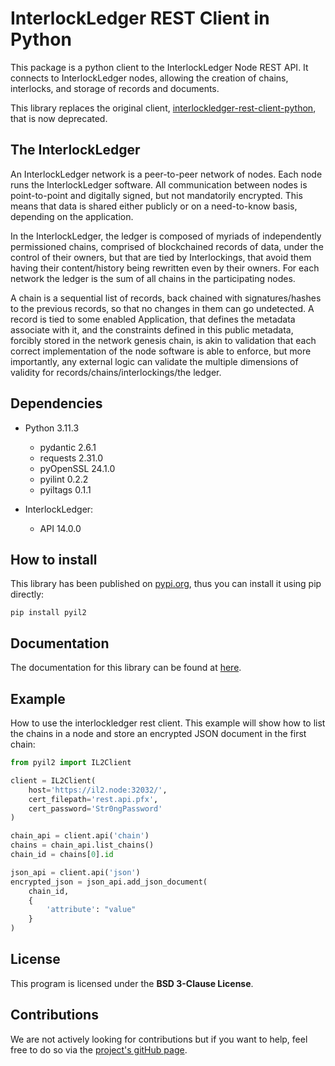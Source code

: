 # InterlockLedger REST Client in Python

This package is a python client to the InterlockLedger Node REST API. It connects to InterlockLedger nodes, allowing the creation of chains, interlocks, and storage of records and documents.

This library replaces the original client, 
[interlockledger-rest-client-python](https://github.com/interlockledger/interlockledger-rest-client-python),
that is now deprecated.

## The InterlockLedger

An InterlockLedger network is a peer-to-peer network of nodes. Each node runs the InterlockLedger software. All communication between nodes is point-to-point and digitally signed, but not mandatorily encrypted. This means that data is shared either publicly or on a need-to-know basis, depending on the application.

In the InterlockLedger, the ledger is composed of myriads of independently permissioned chains, comprised of blockchained records of data, under the control of their owners, but that are tied by Interlockings, that avoid them having their content/history being rewritten even by their owners. For each network the ledger is the sum of all chains in the participating nodes.

A chain is a sequential list of records, back chained with signatures/hashes to the previous records, so that no changes in them can go undetected. A record is tied to some enabled Application, that defines the metadata associate with it, and the constraints defined in this public metadata, forcibly stored in the network genesis chain, is akin to validation that each correct implementation of the node software is able to enforce, but more
importantly, any external logic can validate the multiple dimensions of validity for records/chains/interlockings/the ledger.

## Dependencies

-   Python 3.11.3

    -   pydantic 2.6.1
    -   requests 2.31.0
    -   pyOpenSSL 24.1.0
    -   pyilint 0.2.2
    -   pyiltags 0.1.1

-   InterlockLedger:
    -   API 14.0.0

## How to install

This library has been published on [pypi.org](https://pypi.org/project/pyil2/),
thus you can install it using pip directly:

```
pip install pyil2
```

## Documentation

The documentation for this library can be found at [here](https://interlockledger.github.io/py-interlockledger-rest-client/).

## Example

How to use the interlockledger rest client. This example will show how to list the chains in a node and store an encrypted JSON document in the first chain:

```python
from pyil2 import IL2Client

client = IL2Client(
    host='https://il2.node:32032/',
    cert_filepath='rest.api.pfx',
    cert_password='Str0ngPassword'
)

chain_api = client.api('chain')
chains = chain_api.list_chains()
chain_id = chains[0].id

json_api = client.api('json')
encrypted_json = json_api.add_json_document(
    chain_id,
    {
        'attribute': "value"
    }
)
```

## License

This program is licensed under the **BSD 3-Clause License**.

## Contributions

We are not actively looking for contributions but if you want to help, feel free
to do so via the [project's gitHub page](https://github.com/interlockledger/py-interlockledger-rest-client).


